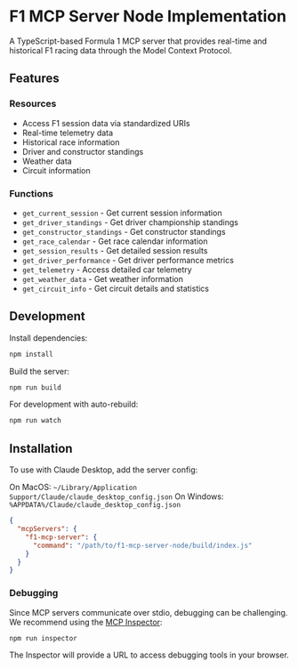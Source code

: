# F1 MCP Server Node Implementation

A TypeScript-based Formula 1 MCP server that provides real-time and historical F1 racing data through the Model Context Protocol.

## Features

### Resources
- Access F1 session data via standardized URIs
- Real-time telemetry data
- Historical race information
- Driver and constructor standings
- Weather data
- Circuit information

### Functions
- `get_current_session` - Get current session information
- `get_driver_standings` - Get driver championship standings
- `get_constructor_standings` - Get constructor standings
- `get_race_calendar` - Get race calendar information
- `get_session_results` - Get detailed session results
- `get_driver_performance` - Get driver performance metrics
- `get_telemetry` - Access detailed car telemetry
- `get_weather_data` - Get weather information
- `get_circuit_info` - Get circuit details and statistics

## Development

Install dependencies:
```bash
npm install
```

Build the server:
```bash
npm run build
```

For development with auto-rebuild:
```bash
npm run watch
```

## Installation

To use with Claude Desktop, add the server config:

On MacOS: `~/Library/Application Support/Claude/claude_desktop_config.json`
On Windows: `%APPDATA%/Claude/claude_desktop_config.json`

```json
{
  "mcpServers": {
    "f1-mcp-server": {
      "command": "/path/to/f1-mcp-server-node/build/index.js"
    }
  }
}
```

### Debugging

Since MCP servers communicate over stdio, debugging can be challenging. We recommend using the [MCP Inspector](https://github.com/modelcontextprotocol/inspector):

```bash
npm run inspector
```

The Inspector will provide a URL to access debugging tools in your browser.
